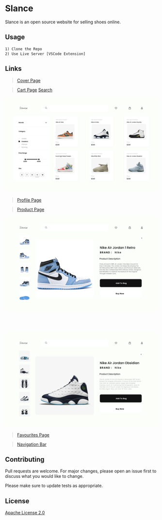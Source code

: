 # Slance

Slance is an open source website for selling shoes online.



## Usage
```text
1) Clone the Repo
2) Use Live Server [VSCode Extension] 
```

## Links

>[Cover Page](https://the-royal-flush.github.io/Slance/HTML/cover.html)

>[Cart Page](https://the-royal-flush.github.io/Slance/HTML/cart.html)
>[Search](https://the-royal-flush.github.io/Slance/HTML/searchD.html)
<p align='left'>
 <img src='assets/SEARCH.png'>
</p>

>[Profile Page](https://the-royal-flush.github.io/Slance/HTML/profile.html)

>[Product Page](https://the-royal-flush.github.io/Slance/HTML/product.html)
<p align='left'>
 <img src='assets/PRODUCT 1.png'>
</p>
<br>
<br>
<p align='left'>
 <img src='assets/PRODUCT 2.png'>
</p>



>[Favourites Page](https://the-royal-flush.github.io/Slance/HTML/fav.html)

>[Navigation Bar](https://the-royal-flush.github.io/Slance/HTML/navbar.html)


## Contributing
Pull requests are welcome. For major changes, please open an issue first to discuss what you would like to change.

Please make sure to update tests as appropriate.

## License
[Apache License 2.0](https://github.com/The-Royal-Flush/Slance/blob/f8913e20ea7b3e2f24cc22124f4d64b923371749/LICENSE)
